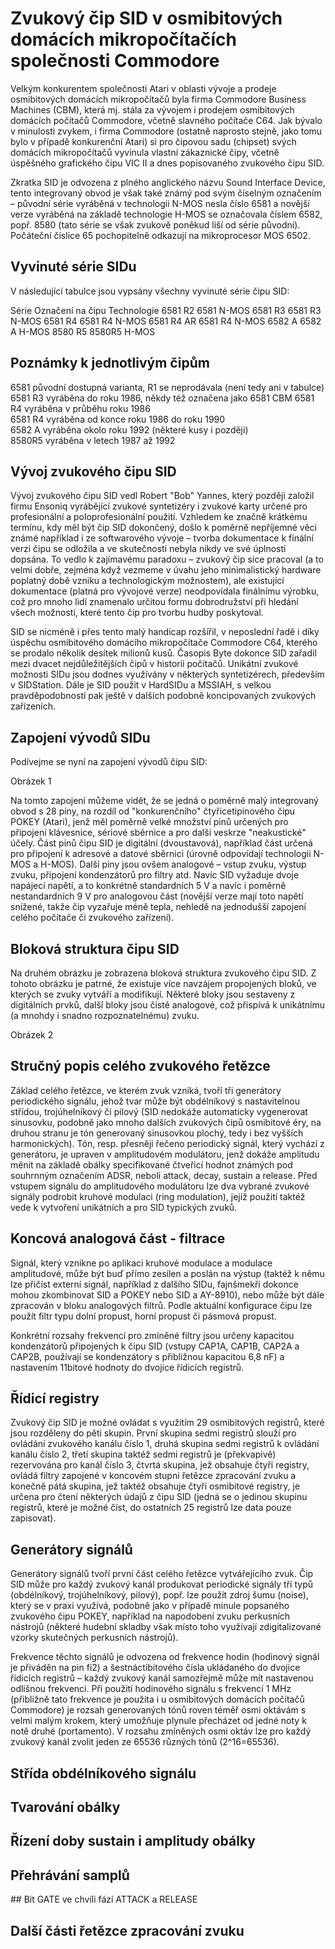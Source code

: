 # Zvukový čip SID v osmibitových domácích mikropočítačích společnosti Commodore

Velkým konkurentem společnosti Atari v oblasti vývoje a prodeje osmibitových domácích mikropočítačů byla firma Commodore Business Machines (CBM), která mj. stála za vývojem i prodejem osmibitových domácích počítačů Commodore, včetně slavného počítače C64. Jak bývalo v minulosti zvykem, i firma Commodore (ostatně naprosto stejně, jako tomu bylo v případě konkurenční Atari) si pro čipovou sadu (chipset) svých domácích mikropočítačů vyvinula vlastní zákaznické čipy, včetně úspěšného grafického čipu VIC II a dnes popisovaného zvukového čipu SID.

Zkratka SID je odvozena z plného anglického názvu Sound Interface Device, tento integrovaný obvod je však také známý pod svým číselným označením – původní série vyráběná v technologii N-MOS nesla číslo 6581 a novější verze vyráběná na základě technologie H-MOS se označovala číslem 6582, popř. 8580 (tato série se však zvukově poněkud liší od série původní). Počáteční číslice 65 pochopitelně odkazují na mikroprocesor MOS 6502.

## Vyvinuté série SIDu

V následující tabulce jsou vypsány všechny vyvinuté série čipu SID:

Série      Označení na čipu Technologie
6581 R2    6581             N-MOS
6581 R3    6581 R3          N-MOS
6581 R4    6581 R4          N-MOS
6581 R4 AR 6581 R4          N-MOS
6582 A     6582 A           H-MOS
8580 R5    8580R5           H-MOS

## Poznámky k jednotlivým čipům

6581     původní dostupná varianta, R1 se neprodávala (není tedy ani v tabulce)            
6581 R3  vyráběna do roku 1986, někdy též označena jako 6581 CBM 
6581 R4  vyráběna v průběhu roku 1986                            
6581 R4  vyráběna od konce roku 1986 do roku 1990                
6582 A   vyráběna okolo roku 1992 (některé kusy i později)       
8580R5   vyráběna v letech 1987 až 1992                          

## Vývoj zvukového čipu SID

Vývoj zvukového čipu SID vedl Robert "Bob" Yannes, který později založil firmu Ensoniq vyrábějící zvukové syntetizéry i zvukové karty určené pro profesionální a poloprofesionální použití. Vzhledem ke značně krátkému termínu, kdy měl být čip SID dokončený, došlo k poměrně nepříjemné věci známé například i ze softwarového vývoje – tvorba dokumentace k finální verzi čipu se odložila a ve skutečnosti nebyla nikdy ve své úplnosti dopsána. To vedlo k zajímavému paradoxu – zvukový čip sice pracoval (a to velmi dobře, zejména když vezmeme v úvahu jeho minimalistický hardware poplatný době vzniku a technologickým možnostem), ale existující dokumentace (platná pro vývojové verze) neodpovídala finálnímu výrobku, což pro mnoho lidí znamenalo určitou formu dobrodružství při hledání všech možností, které tento čip pro tvorbu hudby poskytoval.

SID se nicméně i přes tento malý handicap rozšířil, v neposlední řadě i díky úspěchu osmibitového domácího mikropočítače Commodore C64, kterého se prodalo několik desítek milionů kusů. Časopis Byte dokonce SID zařadil mezi dvacet nejdůležitějších čipů v historii počítačů. Unikátní zvukové možnosti SIDu jsou dodnes využívány v některých syntetizérech, především v SIDStation. Dále je SID použit v HardSIDu a MSSIAH, s velkou pravděpodobností pak ještě v dalších podobně koncipovaných zvukových zařízeních.

## Zapojení vývodů SIDu

Podívejme se nyní na zapojení vývodů čipu SID:

Obrázek 1

Na tomto zapojení můžeme vidět, že se jedná o poměrně malý integrovaný obvod s 28 piny, na rozdíl od "konkurenčního" čtyřicetipinového čipu POKEY (Atari), jenž měl poměrně velké množství pinů určených pro připojení klávesnice, sériové sběrnice a pro další veskrze "neakustické" účely. Část pinů čipu SID je digitální (dvoustavová), například část určená pro připojení k adresové a datové sběrnici (úrovně odpovídají technologii N-MOS a H-MOS). Další piny jsou ovšem analogové – vstup zvuku, výstup zvuku, připojení kondenzátorů pro filtry atd. Navíc SID vyžaduje dvoje napájecí napětí, a to konkrétně standardních 5 V a navíc i poměrně nestandardních 9 V pro analogovou část (novější verze mají toto napětí snížené, takže čip vyzařuje méně tepla, nehledě na jednodušší zapojení celého počítače či zvukového zařízení).

## Bloková struktura čipu SID

Na druhém obrázku je zobrazena bloková struktura zvukového čipu SID. Z tohoto obrázku je patrné, že existuje více navzájem propojených bloků, ve kterých se zvuky vytváří a modifikují. Některé bloky jsou sestaveny z digitálních prvků, další bloky jsou čistě analogové, což přispívá k unikátnímu (a mnohdy i snadno rozpoznatelnému) zvuku.

Obrázek 2

## Stručný popis celého zvukového řetězce

Základ celého řetězce, ve kterém zvuk vzniká, tvoří tři generátory periodického signálu, jehož tvar může být obdélníkový s nastavitelnou střídou, trojúhelníkový či pilový (SID nedokáže automaticky vygenerovat sinusovku, podobně jako mnoho dalších zvukových čipů osmibitové éry, na druhou stranu je tón generovaný sinusovkou plochý, tedy i bez vyšších harmonických). Tón, resp. přesněji řečeno periodický signál, který vychází z generátoru, je upraven v amplitudovém modulátoru, jenž dokáže amplitudu měnit na základě obálky specifikované čtveřicí hodnot známých pod souhrnným označením ADSR, neboli attack, decay, sustain a release. Před vstupem signálu do amplitudového modulátoru lze dva vybrané zvukové signály podrobit kruhové modulaci (ring modulation), jejíž použití taktéž vede k vytvoření unikátních a pro SID typických zvuků.

## Koncová analogová část - filtrace

Signál, který vznikne po aplikaci kruhové modulace a modulace amplitudové, může být buď přímo zesílen a poslán na výstup (taktéž k němu lze přičíst externí signál, například z dalšího SIDu, fajnšmekři dokonce mohou zkombinovat SID a POKEY nebo SID a AY-8910), nebo může být dále zpracován v bloku analogových filtrů. Podle aktuální konfigurace čipu lze použít filtr typu dolní propust, horní propust či pásmová propust.

Konkrétní rozsahy frekvencí pro zmíněné filtry jsou určeny kapacitou kondenzátorů připojených k čipu SID (vstupy CAP1A, CAP1B, CAP2A a CAP2B, používají se kondenzátory s přibližnou kapacitou 6,8 nF) a nastavením 11bitové hodnoty do dvojice řídicích registrů.

## Řídicí registry

Zvukový čip SID je možné ovládat s využitím 29 osmibitových registrů, které jsou rozděleny do pěti skupin. První skupina sedmi registrů slouží pro ovládání zvukového kanálu číslo 1, druhá skupina sedmi registrů k ovládání kanálu číslo 2, třetí skupina taktéž sedmi registrů je (překvapivě) rezervována pro kanál číslo 3, čtvrtá skupina, jež obsahuje čtyři registry, ovládá filtry zapojené v koncovém stupni řetězce zpracování zvuku a konečně pátá skupina, jež taktéž obsahuje čtyři osmibitové registry, je určena pro čtení některých údajů z čipu SID (jedná se o jedinou skupinu registrů, které je možné číst, do ostatních 25 registrů lze data pouze zapisovat).

## Generátory signálů

Generátory signálů tvoří první část celého řetězce vytvářejícího zvuk. Čip SID může pro každý zvukový kanál produkovat periodické signály tří typů (obdélníkový, trojúhelníkový, pilový), popř. lze použít zdroj šumu (noise), který se v praxi využívá, podobně jako v případě minule popsaného zvukového čipu POKEY, například na napodobení zvuku perkusních nástrojů (některé hudební skladby však místo toho využívají zdigitalizované vzorky skutečných perkusních nástrojů).

Frekvence těchto signálů je odvozena od frekvence hodin (hodinový signál je přiváděn na pin fi2) a šestnáctibitového čísla ukládaného do dvojice řídicích registrů – každý zvukový kanál samozřejmě může mít nastavenou odlišnou frekvenci. Při použití hodinového signálu s frekvencí 1 MHz (přibližně tato frekvence je použita i u osmibitových domácích počítačů Commodore) je rozsah generovaných tónů roven téměř osmi oktávám s velmi malým krokem, který umožňuje plynule přecházet od jedné noty k notě druhé (portamento). V rozsahu zmíněných osmi oktáv lze pro každý zvukový kanál zvolit jeden ze 65536 různých tónů (2^16=65536).

## Střída obdélníkového signálu

## Tvarování obálky

## Řízení doby sustain i amplitudy obálky

## Přehrávání samplů

## Bit GATE ve chvíli fází ATTACK a RELEASE

## Další části řetězce zpracování zvuku

